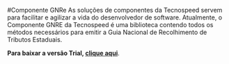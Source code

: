 #Componente GNRe
As soluções de componentes da Tecnospeed servem para facilitar e agilizar a vida do desenvolvedor de software. 
Atualmente, o Componente GNRE da Tecnospeed é uma biblioteca contendo todos os métodos necessários para emitir a Guia Nacional de Recolhimento de Tributos Estaduais. 

**Para baixar a versão Trial, [clique aqui](https://tecnospeed-trial.s3.sa-east-1.amazonaws.com/setup_gnre_tecnoaccount_6.1.36.5168.exe "Baixar o Componente GRNe Trial")**.
